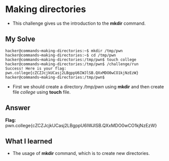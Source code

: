 # Making directories
- This challenge gives us the introduction to the **mkdir** command.

## My Solve
```
hacker@commands~making-directories:~$ mkdir /tmp/pwn  
hacker@commands~making-directories:~$ cd /tmp/pwn  
hacker@commands~making-directories:/tmp/pwn$ touch college  
hacker@commands~making-directories:/tmp/pwn$ /challenge/run  
Success! Here is your flag:  
pwn.college{cZCZJcjkUCasj2LBgppU6IWJlSB.QXxMDO0wCO1kjNzEzW}  
hacker@commands~making-directories:/tmp/pwn$  
```
- First we should create a directory */tmp/pwn* using **mkdir** and then create file *college* using **touch** file.

## Answer

**Flag:** pwn.college{cZCZJcjkUCasj2LBgppU6IWJlSB.QXxMDO0wCO1kjNzEzW}

## What I learned
- The usage of **mkdir** command, which is to create new directories.
